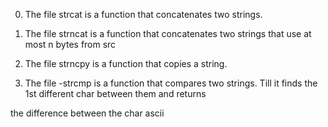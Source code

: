 0. The file strcat is a function that concatenates two strings.

1. The file strncat is a function that concatenates two strings that use at most n bytes from src

2. The file strncpy is a function that copies a string.

3. The file -strcmp is a function that compares two strings. Till it finds the 1st different char between them and returns

the difference between the char ascii
